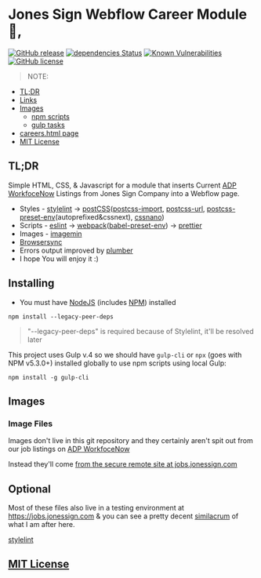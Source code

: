 # Jones Sign Webflow Career Module :wrench:,

<!-- [npm link](https://www.npmjs.org/package/gulp-gold) -->

[![GitHub release](https://assets.website-files.com/602b1199ad0366aa34b0d515/60410ea12722d87829cf44d1_Jones_Sign_Linear_RGB.svg)](https://github.com/arturparkhisenko/gulp-gold/releases)
[![dependencies Status](https://david-dm.org/arturparkhisenko/gulp-gold/dev-status.svg)](https://david-dm.org/arturparkhisenko/gulp-gold?type=dev)
[![Known Vulnerabilities](https://snyk.io/test/github/arturparkhisenko/gulp-gold/badge.svg)](https://snyk.io/test/github/arturparkhisenko/gulp-gold)
[![GitHub license](https://img.shields.io/github/license/arturparkhisenko/gulp-gold.svg)](https://github.com/arturparkhisenko/gulp-gold/blob/master/LICENSE.md)

> NOTE:

<!-- START doctoc generated TOC please keep comment here to allow auto update -->
<!-- DON'T EDIT THIS SECTION, INSTEAD RE-RUN doctoc TO UPDATE -->

- [TL;DR](#tldr)
- [Links](#links)
- [Images](#images)
  - [npm scripts](#npm-scripts)
  - [gulp tasks](#gulp-tasks)
- [careers.html page](#optional)
- [MIT License](#mit-license)

<!-- END doctoc generated TOC please keep comment here to allow auto update -->

## TL;DR

Simple HTML, CSS, & Javascript for a module that inserts Current [ADP WorkfoceNow](https://workforcenow.adp.com/mascsr/default/mdf/recruitment/recruitment.html?cid=204ff1cf-3f7e-4fae-984d-f0f3787bac3f&ccId=19000101_000001&type=MP&lang=en_US) Listings from Jones Sign Company into a Webflow page.

- Styles - [stylelint](https://stylelint.io/) -> [postCSS](https://postcss.org/)([postcss-import](https://www.npmjs.com/package/postcss-import), [postcss-url](https://www.npmjs.com/package/postcss-url), [postcss-preset-env](https://www.npmjs.com/package/postcss-preset-env)(autoprefixed&cssnext), [cssnano](https://cssnano.co/))
- Scripts - [eslint](https://www.npmjs.com/package/eslint) -> [webpack](https://webpack.js.org)([babel-preset-env](https://www.npmjs.com/package/@babel/preset-env)) -> [prettier](https://prettier.io/)
- Images - [imagemin](https://www.npmjs.com/package/gulp-imagemin)
- [Browsersync](https://www.browsersync.io/)
- Errors output improved by [plumber](https://www.npmjs.com/package/gulp-plumber)
- I hope You will enjoy it :)

## Installing

- You must have [NodeJS](https://nodejs.org/en/) (includes [NPM](https://www.npmjs.com/)) installed

```shell
npm install --legacy-peer-deps
```

> "--legacy-peer-deps" is required because of Stylelint, it'll be resolved later

This project uses Gulp v.4 so we should have `gulp-cli` or `npx` (goes with NPM v5.3.0+) installed globally to use npm scripts using local Gulp:

```shell
npm install -g gulp-cli
```

## Images

### Image Files
Images don't live in this git repository and they certainly aren't spit out from our job listings on [ADP WorkfoceNow](https://workforcenow.adp.com/mascsr/default/mdf/recruitment/recruitment.html?cid=204ff1cf-3f7e-4fae-984d-f0f3787bac3f&ccId=19000101_000001&type=MP&lang=en_US)

Instead they'll come [from the secure remote site at jobs.jonessign.com](https://jobs.jonessign.com/images)

## Optional
Most of these files also live in a testing environment at https://jobs.jonessign.com & you can see a pretty decent [similacrum](https://jobs.jonessign.com) of what I am after here.

[stylelint](https://stylelint.io/)
## [MIT License](LICENSE.md)
